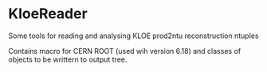 # KloeReader
Some tools for reading and analysing KLOE prod2ntu reconstruction ntuples

Contains macro for CERN ROOT (used wih version 6.18) and classes of objects to be writtern to output tree. 
